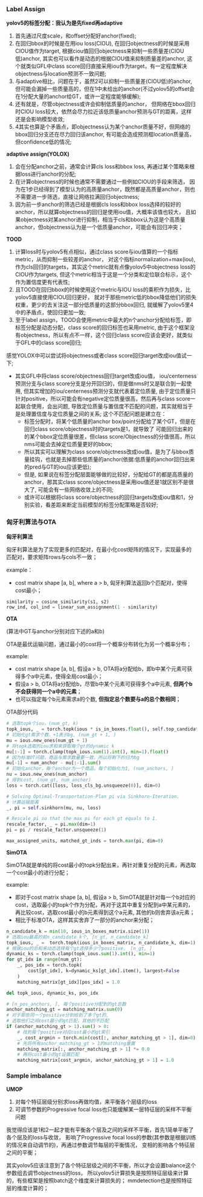 ### Label Assign

**yolov5的标签分配：我认为是先fixed再adaptive**
1. 首先通过尺度scale，和offset分配好anchor(fixed);
2. 在回归bbox的时候是在用iou loss(CIOU), 在回归objectness的时候是采用CIOU值作为target,
	根据ciou值回归objectness来抑制一些质量差(CIOU低)anchor, 其实也可以看作是动态的根据CIOU值来抑制质量差的anchor,
	这个就类似GFL中class score回归直接采用iou作为target，有一定程度解决objectness与location预测不一致问题;
3. 与adaptive相比，问题在于，虽然2可以抑制一些质量差(CIOU低)的anchor, 
	但可能会漏掉一些质量高的，但在1中未给出的anchor(不过yolov5的offset会在1分配大量的anchor给GT，或许一定程度能够缓解);
4. 还有就是，尽管objectness或许会抑制低质量的anchor，
	但网络在bbox回归时CIOU loss较大，依然会尽力拉近该低质量anchor预测与GT的距离，这样还是会影响模型收敛;
5. 4其实也算是个矛盾点，即objectness认为某个anchor质量不好，但网络的bbox回归分支还在尽力回归该anchor,
	有可能会造成预测框location质量高，但confidence低的情况;


**adaptive assign(YOLOX)**
1. 会在分配anchor之前，通常会计算cls loss和bbox loss, 再通过某个策略来根据loss进行anchor的分配;
2. 在计算objectness的时候也通常不需要通过一些例如CIOU的手段来筛选，
	因为在1步已经得到了模型认为的高质量anchor，既然都是高质量anchor，则也不需要进一步筛选，直接让网络拉满回归objectness;
3. 因为前一步anchor的筛选已经是根据cls loss和bbox loss选择的较好的anchor，所以就算objectness的回归是使用iou值，大概率该值也较大，
	且如果objectness对某anchor进行抑制，相当于cls和bbox认为这是个高质量anchor，但objectness认为是一个低质量anchor，可能会有回归冲突；


**TOOD** 
1. 计算loss时与yolov5有点相似，通过class score与iou值算的一个指标metric，从而抑制一些较差的anchor，
	对这个指标normalization+max(iou), 作为cls回归的targets，其实这个metric就有点像yolov5中objectness loss的CIOU作为targets,
	但这个metric相当于这是一个分类和定位联合标示，这个作为置信度更有代表性;
2. 且TOOD在回归bbox的时候使用这个metric与IOU loss的乘积作为损失，比yolov5直接使用CIOU回归更好，
	就对于那些metric低的bbox降低他们的损失权重，更少的去关注这一部分低质量的这部分bbox回归,
	就缓解了yolov5里4中的矛盾点，使回归更加一致;
3. 至于label assign，TOOD会使用metric中最大的n个anchor分配给标签，即标签分配是动态分配，class score的回归标签也采用metric,
	由于这个框架没有objectness，所以有点不一样，这个回归class score应该会更好，就类似于GFL中的class score回归;


感觉YOLOX中可以尝试将objectness或者class score回归target改成iou值试一下;

- 其实GFL中将class score/objectness回归target改成iou值，
	iou/centerness预测分支与class score分支是分开回归的，但是做nms时又是联合到一起使用, 但其实增加的iou/centerness预测分支就代表着定位质量,
	由于定位质量只针对positive，所以可能会有negative定位质量很高，然后再与class score一起联合使用，会出问题,
	导致定位质量与置信度不匹配的问题，其实就相当于是处理置信度与定位质量之间的关系;
	这个不匹配问题是建立在：
	- 标签分配时，将某个低质量的anchor box/point分配给了某个GT，但是在回归class score/objectness时的targets是1，就导致了
		可能回归出来的的某个bbox定位质量很差，但class score/Objectness的分值很高，所以nms可能会去掉定位质量更好的bbox;
	- 所以其实可以理解为class score/objctness改成iou值，是为了与bbox质量挂钩，也就是去掉那些低质量的anchor(依据:低质量的anchor回归出来的pred与GT的iou应该更低);
	- 但是, 如果说在标签分配层面能够做的比较好，分配给GT的都是高质量的anchor，那其实class score/objectness是采用iou值还是1就区别不是很大了,
		可能会有一些网络收敛上的不同;
	- 或许可以根据将class score/objectness的回归targets改成iou值和1，分别实验，看差距来断定当前模型的标签分配策略是否较好;



### 匈牙利算法与OTA

**匈牙利算法** 

匈牙利算法是为了实现更多的匹配对，在最小化cost矩阵的情况下，实现最多的匹配对，要求矩阵rows与cols不一致；

example：
- cost matrix shape [a, b], where a > b, 匈牙利算法返回b个匹配对，使得cost最小；

```python
similarity = cosine_similarity(s1, s2)
row_ind, col_ind = linear_sum_assignment(1 - similarity)
```


**OTA** 

(算法中GT与anchor分别对应下述的a和b)

OTA是最优运输问题，通过最小的cost将一个概率分布转化为另一个概率分布；

example:
- cost matrix shape [a, b], 假设a > b, OTA将a分配给b，即b中某个元素可获得多个a中元素，使得全局cost最小；
- 假设a > b, OTA将a分配给b，尽管b中某个元素可获得多个a中元素, **但两个b不会获得同一个a中的元素**；
- 也可以指定每个b元素需求a的个数, **但指定总个数要与a的总个数相同**；

OTA部分代码
```python
# 选取topk个iou，(num_gt, k)
topk_ious, _ = torch.topk(ious * is_in_boxes.float(), self.top_candidates, dim=1)
# 初始化gt需求个数，+1表示bg, (num_gt + 1, )
mu = ious.new_ones(num_gt + 1)
# 将topk选取的iou求和来获取每个gt的dynamic k
mu[:-1] = torch.clamp(topk_ious.sum(1).int(), min=1).float()
# 因为标准OT问题，商品与需求数量要一致，所以将剩下的归为bg
mu[-1] = num_anchor - mu[:-1].sum()
# 初始化anchor，每个anchor为一个商品，每个初始化为1, (num_anchors, )
nu = ious.new_ones(num_anchor)
# 得到cost, (num_gt, num_anchor)
loss = torch.cat([loss, loss_cls_bg.unsqueeze(0)], dim=0)

# Solving Optimal-Transportation-Plan pi via Sinkhorn-Iteration.
# 计算运输距离
_, pi = self.sinkhorn(mu, nu, loss)

# Rescale pi so that the max pi for each gt equals to 1.
rescale_factor, _ = pi.max(dim=1)
pi = pi / rescale_factor.unsqueeze(1)

max_assigned_units, matched_gt_inds = torch.max(pi, dim=0)
```


**SimOTA**

SimOTA就是单纯的将cost最小的topk分配出来，再针对重复分配的元素，再选取一个cost最小的进行分配；

example:
- 即对于cost matrix shape [a, b], 假设a > b, SimOTA就是针对每一个b对应的cost，选取最小的topk个作为分配，再对于这其中重复分配到a中某元素的，再比较cost，选取cost最小的b元素得到这个a元素, 其他的b则舍弃该a元素；
- 相比于标准OTA，这样其实舍弃了一部分的anchor来分配；

```python
n_candidate_k = min(10, ious_in_boxes_matrix.size(1))
# 选取iou最高的前n_candidate_k个, [n_gt, n_candidate_k]
topk_ious, _ =  torch.topk(ious_in_boxes_matrix, n_candidate_k, dim=1)
# 根据iou的总和来动态选择每个gt选择多少个positive， [n_gt, ]
dynamic_ks = torch.clamp(topk_ious.sum(1).int(), min=1)
for gt_idx in range(num_gt):
    _, pos_idx = torch.topk(
        cost[gt_idx], k=dynamic_ks[gt_idx].item(), largest=False
    )
    matching_matrix[gt_idx][pos_idx] = 1.0

del topk_ious, dynamic_ks, pos_idx

# [n_pos_anchors, ], 每个positive分配到的gt总数
anchor_matching_gt = matching_matrix.sum(0)
# 对于那些同一个positive分到给到了多个gt的,
# 选取他们之间cost最小的gt匹配，其他的不匹配
if (anchor_matching_gt > 1).sum() > 0:
    # 找到每个positive对应cost最小的gt索引
    _, cost_argmin = torch.min(cost[:, anchor_matching_gt > 1], dim=0)
    # 先将所有anchor_matching_gt > 1的matching重置
    matching_matrix[:, anchor_matching_gt > 1] *= 0.0
    # 再将cost最小的gt设置匹配
    matching_matrix[cost_argmin, anchor_matching_gt > 1] = 1.0
```

### Sample imbalance

**UMOP**
1. 对每个特征层级分别求loss再做均值，来平衡各个层级的loss
2. 可调节参数的Progressive focal loss也只能缓解某一层特征层的采样不平衡问题

我觉得应该是1和2一起才能有平衡各个层及之间的采样不平衡，首先1简单平衡了各个层及的loss与收敛，
影响了Progressive focal loss的参数(其参数是根据训练的情况来自动调节的)，再通过参数调节每层的平衡情况，
变相的影响各个特征层之间的平衡；

其实yolov5应该注意到了各个特征层级之间的不平衡，所以才会设置balance这个参数组去调节objectness的loss，
所以yolov5计算损失是按照特征层级来计算的，有些框架是按照batch这个维度来计算损失的；
mmdetection也是按照特征层的维度计算的；

